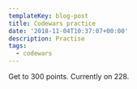 ```yaml
---
templateKey: blog-post
title: Codewars practice
date: '2018-11-04T10:37:07+00:00'
description: Practise
tags:
  - codewars
---
```

Get to 300 points. Currently on 228.
